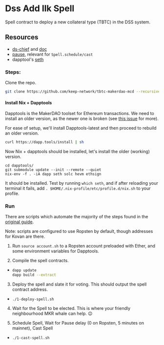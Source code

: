 # Dss Add Ilk Spell

Spell contract to deploy a new collateral type (TBTC) in the DSS system.

## Resources

 - [ds-chief](https://github.com/dapphub/ds-chief/blob/master/src/chief.sol) and [doc](https://docs.makerdao.com/smart-contract-modules/governance-module/chief-detailed-documentation)
 - [pause](https://docs.makerdao.com/smart-contract-modules/governance-module/pause-detailed-documentation#2-contract-details), relevant for `Spell.schedule/cast`
 - dapptool's [seth](https://github.com/dapphub/dapptools)


### Steps:

Clone the repo. 

```sh
git clone https://github.com/keep-network/tbtc-makerdao-mcd --recursive --quiet
```

#### Install Nix + Dapptools
Dapptools is the MakerDAO toolset for Ethereum transactions. We need to install an older version, as the newer one is broken (see [this issue](https://github.com/dapphub/dapptools/issues/341) for more).

For ease of setup, we'll install Dapptools-latest and then proceed to rebuild an older version.

```sh
curl https://dapp.tools/install | sh
```

Now Nix + dapptools should be installed, let's install the older (working) version.

```
cd dapptools/
git submodule update --init --remote --quiet
nix-env -f . -iA dapp seth solc hevm ethsign
```

It should be installed. Test by running `which seth`, and if after reloading your terminal it fails, add `. $HOME/.nix-profile/etc/profile.d/nix.sh` to your profile.

### Run

There are scripts which automate the majority of the steps found in the [original guide](https://github.com/keep-network/tbtc-makerdao-mcd/blob/d41459d7e1646fe9517bba00c411c7d6f2201187/README.md).

Note: scripts are configured to use Ropsten by default, though addresses for Kovan are there.

1) Run `source account.sh` to a Ropsten account preloaded with Ether, and some environment variables for Dapptools. 

2) Compile the spell contracts.

-  ```sh
   dapp update
   dapp build --extract
   ```

3) Deploy the spell and slate it for voting. This should output the spell contract address.

- `./1-deploy-spell.sh`

4) Wait for the Spell to be elected. This is where your friendly neighbourhood MKR whale can help. 😉

5) Schedule Spell, Wait for Pause delay (0 on Ropsten, 5 minutes on mainnet), Cast Spell

- `./1-cast-spell.sh`